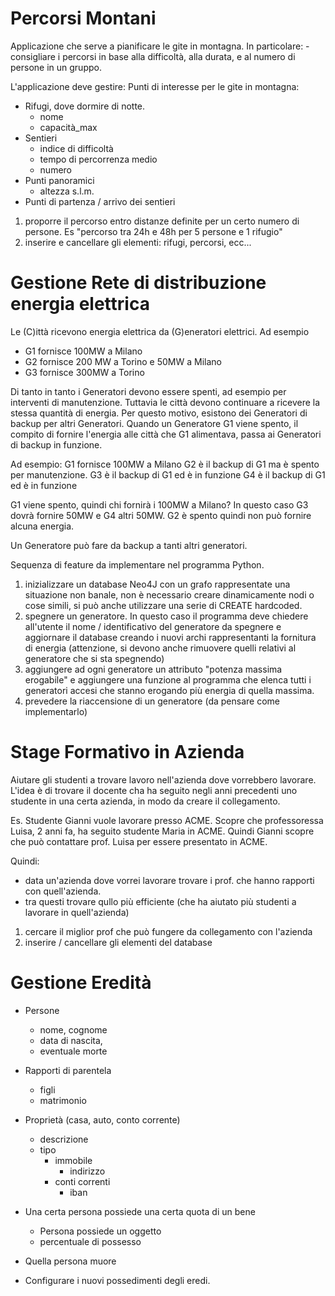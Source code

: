 Percorsi Montani
================
Applicazione che serve a pianificare le gite in montagna.
In particolare:
	- consigliare i percorsi in base alla difficoltà, alla durata, e al numero di persone in un gruppo.
	
L'applicazione deve gestire:
Punti di interesse per le gite in montagna:

* Rifugi, dove dormire di notte.
	- nome
	- capacità_max
* Sentieri
	- indice di difficoltà
	- tempo di percorrenza medio
	- numero
* Punti panoramici
	- altezza s.l.m.
* Punti di partenza / arrivo dei sentieri

1. proporre il percorso entro distanze definite per un certo numero di persone. Es "percorso tra 24h e 48h per 5 persone e 1 rifugio"
2. inserire e cancellare gli elementi: rifugi, percorsi, ecc...
	
	
Gestione Rete di distribuzione energia elettrica
================
Le (C)ittà ricevono energia elettrica da (G)eneratori elettrici.
Ad esempio
* G1 fornisce 100MW a Milano
* G2 fornisce 200 MW a Torino e 50MW a Milano
* G3 fornisce 300MW a Torino

Di tanto in tanto i Generatori devono essere spenti, ad esempio per interventi di manutenzione. Tuttavia le città devono continuare a ricevere la stessa quantità di energia. Per questo motivo, esistono dei Generatori di backup per altri Generatori. Quando un Generatore G1 viene spento, il compito di fornire l'energia alle città che G1 alimentava, passa ai Generatori di backup in funzione.

Ad esempio:
G1 fornisce 100MW a Milano
G2 è il backup di G1 ma è spento per manutenzione.
G3 è il backup di G1 ed è in funzione
G4 è il backup di G1 ed è in funzione

G1 viene spento, quindi chi fornirà i 100MW a Milano?
In questo caso G3 dovrà fornire 50MW e G4 altri 50MW. G2 è spento quindi non può fornire alcuna energia.

Un Generatore può fare da backup a tanti altri generatori.

Sequenza di feature da implementare nel programma Python.
1. inizializzare un database Neo4J con un grafo rappresentate una situazione non banale, non è necessario creare dinamicamente nodi o cose simili, si può anche utilizzare una serie di CREATE hardcoded.
2. spegnere un generatore. In questo caso il programma deve chiedere all'utente il nome / identificativo del generatore da spegnere e aggiornare il database creando i nuovi archi rappresentanti la fornitura di energia (attenzione, si devono anche rimuovere quelli relativi al generatore che si sta spegnendo)
3. aggiungere ad ogni generatore un attributo "potenza massima erogabile" e aggiungere una funzione al programma che elenca tutti i generatori accesi che stanno erogando più energia di quella massima.
4. prevedere la riaccensione di un generatore (da pensare come implementarlo)


Stage Formativo in Azienda
========================

Aiutare gli studenti a trovare lavoro nell'azienda dove vorrebbero lavorare.
L'idea è di trovare il docente cha ha seguito negli anni precedenti uno studente in una certa azienda, in modo da creare il collegamento.

Es.
Studente Gianni vuole lavorare presso ACME.
Scopre che professoressa Luisa, 2 anni fa, ha seguito studente Maria in ACME.
Quindi Gianni scopre che può contattare prof. Luisa per essere presentato in ACME.

Quindi:
- data un'azienda dove vorrei lavorare trovare i prof. che hanno rapporti con quell'azienda.
- tra questi trovare qullo più efficiente (che ha aiutato più studenti a lavorare in quell'azienda)

1. cercare il miglior prof che può fungere da collegamento con l'azienda
2. inserire / cancellare gli elementi del database


Gestione Eredità
================

* Persone 
	* nome, cognome
	* data di nascita, 
	* eventuale morte
	
* Rapporti di parentela 
	* figli
	* matrimonio
	
* Proprietà (casa, auto, conto corrente)
	* descrizione
	* tipo
		* immobile
			* indirizzo
		* conti correnti
			* iban
			
* Una certa persona possiede una certa quota di un bene
	* Persona possiede un oggetto
	* percentuale di possesso
	
* Quella persona muore

* Configurare i nuovi possedimenti degli eredi.



		

	